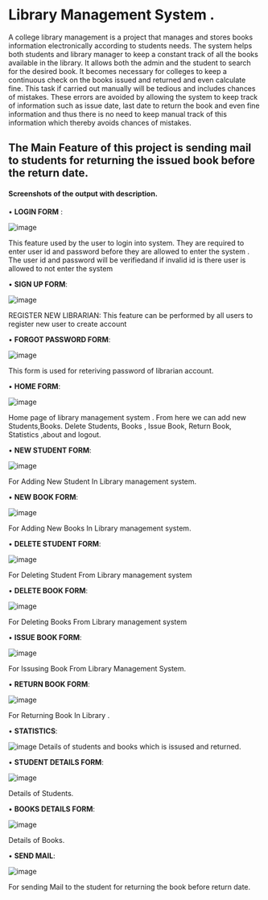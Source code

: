 # Library Management System .
A college library management is a project that manages and stores books information electronically according to students needs. The system helps both students and library manager to keep a constant track of all the books available in the library. It allows both the admin and the student to search for the desired book. It becomes necessary for colleges to keep a continuous check on the books issued and returned and even calculate fine. This task if carried out manually will be tedious and includes chances of mistakes. These errors are avoided by allowing the system to keep track of information such as issue date, last date to return the book and even fine information and thus there is no need to keep manual track of this information which thereby avoids chances of mistakes.


## The Main Feature of this project is sending mail to students for returning the issued book before the return date.


#### Screenshots of the output with description.


• **LOGIN FORM** :

![image](https://user-images.githubusercontent.com/65438429/129848896-0bc081fe-980a-43a1-8325-7a9c4766973f.png)

 

This feature used by the user to login into system. They are required to enter user id and password before they are allowed to enter the system .
The user id and password will be verifiedand if invalid id is there user is allowed to not enter the system


•	**SIGN UP FORM**:
 
 ![image](https://user-images.githubusercontent.com/65438429/129848935-a76bbacc-f63b-4ea1-8cad-8412900e40fd.png)

REGISTER NEW LIBRARIAN:
This  feature can be performed by all users to register new user to create account


•	**FORGOT PASSWORD FORM**:
 
 ![image](https://user-images.githubusercontent.com/65438429/129849054-d51208a6-ea4e-4c28-bf6f-c7e42cd086db.png)

This form is used for reteriving password of librarian account.

•	**HOME FORM**:
 
 
 ![image](https://user-images.githubusercontent.com/65438429/130727395-ffdbc0a5-acf6-4833-bbc1-96554e07e28c.png)

Home page of library management system . From here we can add new Students,Books. Delete Students, Books , Issue Book, Return Book, Statistics ,about and logout.



•	**NEW STUDENT FORM**:
 
![image](https://user-images.githubusercontent.com/65438429/130727416-a24f9baf-2007-448d-ad5c-ce63e78c2382.png)

For Adding New Student In Library management system.


•	**NEW BOOK FORM**:
 
![image](https://user-images.githubusercontent.com/65438429/130727432-1cee99c5-e3da-473d-b1c6-2fa0119914c5.png)

For Adding New Books In Library management system.


•	**DELETE STUDENT FORM**:
 
 ![image](https://user-images.githubusercontent.com/65438429/130727455-5aeb8dd4-fc2a-4fe6-8711-d5fa8d39aa49.png)

For Deleting Student  From Library management system


•	**DELETE BOOK FORM**:

 ![image](https://user-images.githubusercontent.com/65438429/130727485-15ed6573-ced4-465f-9558-8c1d2a57c316.png)

For Deleting Books  From Library management system



•	**ISSUE BOOK FORM**:
 
 ![image](https://user-images.githubusercontent.com/65438429/130727522-ad971cba-b87d-45b3-9af7-29f4cb841b7b.png)

For Issusing Book From Library Management System.


•	**RETURN BOOK FORM**:
 
 ![image](https://user-images.githubusercontent.com/65438429/130727537-b080a39d-8017-45fb-9d9a-699cda42f364.png)

For Returning Book In Library .


•	**STATISTICS**:
 
![image](https://user-images.githubusercontent.com/65438429/130727555-a953b509-9073-47c5-95c6-0e8e93d0cef7.png)
Details of students and books which is issused and returned.


•	**STUDENT DETAILS FORM**:
 
![image](https://user-images.githubusercontent.com/65438429/130727567-a868d400-16ef-49f0-a4a0-3e53e1f39787.png)

Details of Students.


•	**BOOKS DETAILS FORM**:

![image](https://user-images.githubusercontent.com/65438429/130727582-dce70175-cd75-4c9a-9aca-655156cd4271.png)

Details of Books.


•	**SEND MAIL**:

 ![image](https://user-images.githubusercontent.com/65438429/129848782-595a8f2e-8280-4dff-8e53-0e2aaa4bb30a.png)

For sending Mail to the student for returning the book before return date.
